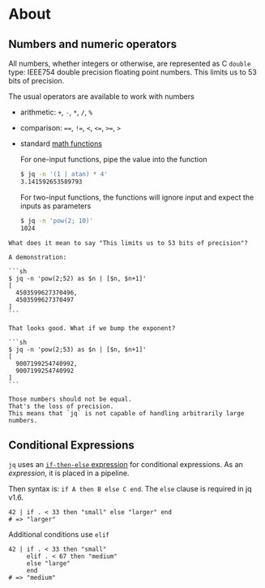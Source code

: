 # About

## Numbers and numeric operators

All numbers, whether integers or otherwise, are represented as C `double` type: IEEE754 double precision floating point numbers.
This limits us to 53 bits of precision.

The usual operators are available to work with numbers

- arithmetic: `+`, `-`, `*`, `/`, `%`
- comparison: `==`, `!=`, `<`, `<=`, `>=`, `>`
- standard [math functions][man-math]

  For one-input functions, pipe the value into the function

  ```sh
  $ jq -n '(1 | atan) * 4'
  3.141592653589793
  ```

  For two-input functions, the functions will ignore input and expect the
  inputs as parameters

  ```sh
  $ jq -n 'pow(2; 10)'
  1024
  ```

<!-- prettier-ignore -->
~~~~exercism/caution
What does it mean to say "This limits us to 53 bits of precision"?

A demonstration:

```sh
$ jq -n 'pow(2;52) as $n | [$n, $n+1]'
[
  4503599627370496,
  4503599627370497
]
```

That looks good. What if we bump the exponent?

```sh
$ jq -n 'pow(2;53) as $n | [$n, $n+1]'
[
  9007199254740992,
  9007199254740992
]
```

Those numbers should not be equal. 
That's the loss of precision.
This means that `jq` is not capable of handling arbitrarily large numbers.
~~~~

<!-- prettier-ignore-end -->

## Conditional Expressions

`jq` uses an [`if-then-else` expression][if-then-else] for conditional expressions.
As an _expression_, it is placed in a pipeline.

Then syntax is: `if A then B else C end`.
The `else` clause is required in jq v1.6.

```jq
42 | if . < 33 then "small" else "larger" end
# => "larger"
```

Additional conditions use `elif`

```jq
42 | if . < 33 then "small"
     elif . < 67 then "medium"
     else "large"
     end
# => "medium"
```

[man-types]: https://stedolan.github.io/jq/manual/v1.6/#TypesandValues
[man-math]: https://stedolan.github.io/jq/manual/v1.6/#Math
[if-then-else]: https://stedolan.github.io/jq/manual/v1.6/#if-then-else
